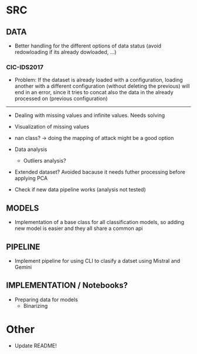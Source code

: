 # SRC

## DATA

- Better handling for the different options of data status (avoid redowloading if its already dowloaded, ...)

### CIC-IDS2017

- Problem: If the dataset is already loaded with a configuration, loading another with a different configuration (without deleting the previous) will end in an error, since it tries to concat also the data in the already processed on (previous configuration)

--------------

- Dealing with missing values and infinite values. Needs solving
- Visualization of missing values
- nan class? -> doing the mapping of attack might be a good option

- Data analysis
    - Outliers analysis?

- Extended dataset? Avoided bacause it needs futher processing before applying PCA

- Check if new data pipeline works (analysis not tested)

## MODELS

- Implementation of a base class for all classification models, so adding new model is easier and they all share a common api

## PIPELINE

- Implement pipeline for using CLI to clasify a datset using Mistral and Gemini

## IMPLEMENTATION / Notebooks?

- Preparing data for models
    - Binarizing

# Other

- Update README!